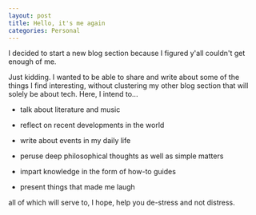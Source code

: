 ```yaml
---
layout: post
title: Hello, it's me again
categories: Personal
---
```


I decided to start a new blog section because I figured y'all couldn't get enough of me.

<!--more-->

Just kidding. I wanted to be able to share and write about some of the things I find interesting, without clustering my other blog section that will solely be about tech. Here, I intend to... 

- talk about literature and music

- reflect on recent developments in the world 

- write about events in my daily life

- peruse deep philosophical thoughts as well as simple matters

- impart knowledge in the form of how-to guides

- present things that made me laugh

all of which will serve to, I hope, help you de-stress and not distress.